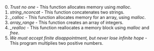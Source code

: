 0. *Trust no one* - This function allocates memory using *malloc*.
1. *string_nconcat* - This function concatenates two strings.
2. *_calloc* - This function allocates memory for an array, using *malloc*.
3. *array_range* - This function creates an array of integers.
4. *_realloc* - This function reallocates a memory block using *malloc* and *free*.
5. *We must accept finite disappointment, but never lose infinite hope* - This program multiplies two positive numbers.